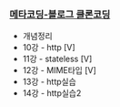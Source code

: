 ### [메타코딩-블로그 클론코딩](https://www.youtube.com/watch?v=NVjnu4xBdpw&list=PL93mKxaRDidECgjOBjPgI3Dyo8ka6Ilqm&index=12)
- 개념정리
- 10강 - http [V]
- 11강 - stateless [V]
- 12강 - MIME타입 [V]
- 13강 - http실습
- 14강 - http실습2